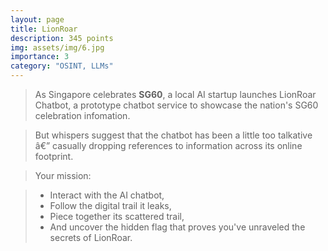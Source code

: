 ```yaml
---
layout: page
title: LionRoar
description: 345 points
img: assets/img/6.jpg
importance: 3
category: "OSINT, LLMs"
---
```


> As Singapore celebrates **SG60**, a local AI startup launches LionRoar Chatbot, a prototype chatbot service to showcase the nation's SG60 celebration infomation.

> But whispers suggest that the chatbot has been a little too talkative â€” casually dropping references to information across its online footprint.

> Your mission:

> - Interact with the AI chatbot,
> - Follow the digital trail it leaks,
> - Piece together its scattered trail,
> - And uncover the hidden flag that proves you've unraveled the secrets of LionRoar.
